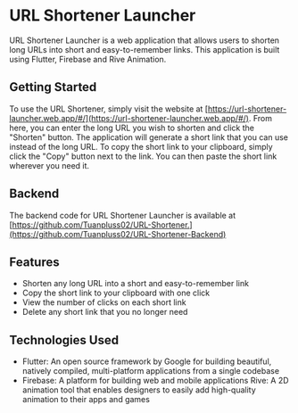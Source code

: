 # URL Shortener Launcher
URL Shortener Launcher is a web application that allows users to shorten long URLs into short and easy-to-remember links. This application is built using Flutter, Firebase and Rive Animation.

## Getting Started
To use the URL Shortener, simply visit the website at [https://url-shortener-launcher.web.app/#/](https://url-shortener-launcher.web.app/#/). From here, you can enter the long URL you wish to shorten and click the "Shorten" button. The application will generate a short link that you can use instead of the long URL.
To copy the short link to your clipboard, simply click the "Copy" button next to the link. You can then paste the short link wherever you need it.

## Backend
The backend code for URL Shortener Launcher is available at [https://github.com/Tuanpluss02/URL-Shortener.](https://github.com/Tuanpluss02/URL-Shortener-Backend)

## Features
- Shorten any long URL into a short and easy-to-remember link
- Copy the short link to your clipboard with one click
- View the number of clicks on each short link
- Delete any short link that you no longer need

## Technologies Used
- Flutter: An open source framework by Google for building beautiful, natively compiled, multi-platform applications from a single codebase
- Firebase: A platform for building web and mobile applications
Rive: A 2D animation tool that enables designers to easily add high-quality animation to their apps and games

